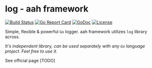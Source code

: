 # log - aah framework
[![Build Status](https://travis-ci.org/go-aah/log.svg?branch=master)](https://travis-ci.org/go-aah/log)  [![Go Report Card](https://goreportcard.com/badge/github.com/go-aah/log)](https://goreportcard.com/report/github.com/go-aah/log) [![GoDoc](https://godoc.org/github.com/go-aah/log?status.svg)](https://godoc.org/github.com/go-aah/log)  [![License](https://img.shields.io/badge/license-MIT-blue.svg)](LICENSE)

Simple, flexible & powerful `Go` logger. aah framework utilizes `log` library across.

*It's independent library, can be used separately with any `Go` language project. Feel free to use it.*

See official page [TODO]
